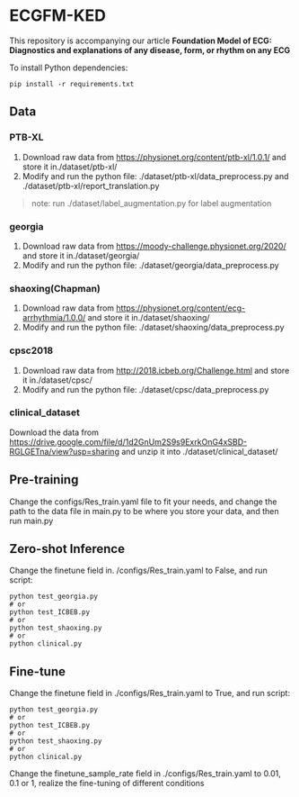# ECGFM-KED

This repository is accompanying our article **Foundation Model of ECG:  Diagnostics and explanations of any disease, form, or rhythm on any ECG**

To install Python dependencies:

```
pip install -r requirements.txt
```

## Data

### PTB-XL
1. Download raw data from https://physionet.org/content/ptb-xl/1.0.1/ and store it in./dataset/ptb-xl/
2. Modify and run the python file: ./dataset/ptb-xl/data_preprocess.py and ./dataset/ptb-xl/report_translation.py
> note: run ./dataset/label_augmentation.py for label augmentation
### georgia
1. Download raw data from https://moody-challenge.physionet.org/2020/ and store it in./dataset/georgia/
2. Modify and run the python file: ./dataset/georgia/data_preprocess.py

### shaoxing(Chapman)
1. Download raw data from https://physionet.org/content/ecg-arrhythmia/1.0.0/ and store it in./dataset/shaoxing/
2. Modify and run the python file: ./dataset/shaoxing/data_preprocess.py

### cpsc2018
1. Download raw data from http://2018.icbeb.org/Challenge.html and store it in./dataset/cpsc/
2. Modify and run the python file: ./dataset/cpsc/data_preprocess.py

### clinical_dataset

Download the data from https://drive.google.com/file/d/1d2GnUm2S9s9ExrkOnG4xSBD-RGLGETna/view?usp=sharing and unzip it into ./dataset/clinical_dataset/

## Pre-training

Change the configs/Res_train.yaml file to fit your needs, and change the path to the data file in main.py to be where you store your data, and then run main.py
## Zero-shot Inference

Change the finetune field in. /configs/Res_train.yaml to False, and run script:

```
python test_georgia.py
# or
python test_ICBEB.py
# or
python test_shaoxing.py
# or
python clinical.py
```
## Fine-tune

Change the finetune field in ./configs/Res_train.yaml to True, and run script:

```
python test_georgia.py
# or
python test_ICBEB.py
# or
python test_shaoxing.py
# or
python clinical.py
```
Change the finetune_sample_rate field in ./configs/Res_train.yaml to 0.01, 0.1 or 1,  realize the fine-tuning of different conditions
